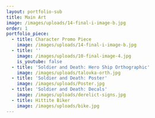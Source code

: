 ```yaml
---
layout: portfolio-sub
title: Main Art
image: /images/uploads/14-final-i-image-b.jpg
order: 1
portfolio_piece:
  - title: Character Promo Piece
    image: /images/uploads/14-final-i-image-b.jpg
  - title: ''
    image: /images/uploads/10-final-image-4.jpg
    is_youtube: false
  - title: 'Soldier and Death: Hero Ship Orthographic'
    image: /images/uploads/talovka-orth.jpg
  - title: 'Soldier and Death: Poster'
    image: /images/uploads/Poster.jpg
  - title: 'Soldier and Death: Decals'
    image: /images/uploads/derelict-signs.jpg
  - title: Hittite Biker
    image: /images/uploads/bike.jpg
---
```



